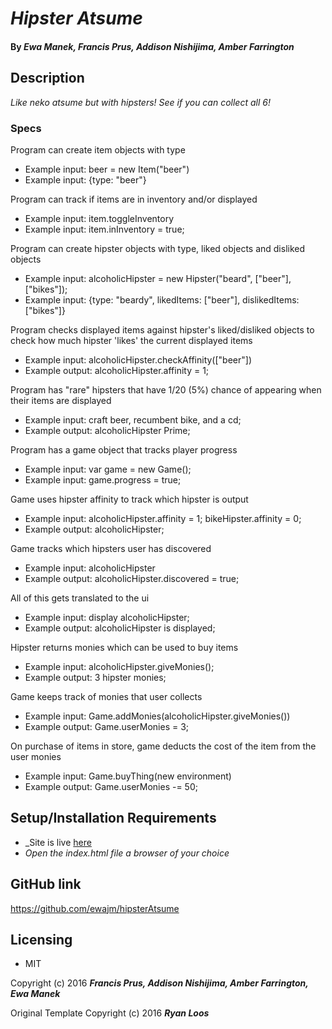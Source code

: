 # _Hipster Atsume_

#### By _Ewa Manek, Francis Prus, Addison Nishijima, Amber Farrington_

## Description

_Like neko atsume but with hipsters! See if you can collect all 6!_

### Specs

Program can create item objects with type
* Example input: beer = new Item("beer")
* Example input: {type: "beer"}

Program can track if items are in inventory and/or displayed
* Example input: item.toggleInventory
* Example input: item.inInventory = true;

Program can create hipster objects with type, liked objects and disliked objects
* Example input: alcoholicHipster = new Hipster("beard", ["beer"], ["bikes"]);
* Example input: {type: "beardy", likedItems: ["beer"], dislikedItems: ["bikes"]}

Program checks displayed items against hipster's liked/disliked objects to check how much hipster 'likes' the current displayed items
* Example input: alcoholicHipster.checkAffinity(["beer"])
* Example output: alcoholicHipster.affinity = 1;

Program has "rare" hipsters that have 1/20 (5%) chance of appearing when their items are displayed
* Example input: craft beer, recumbent bike, and a cd;
* Example output: alcoholicHipster Prime;

Program has a game object that tracks player progress
* Example input: var game = new Game();
* Example input: game.progress = true;

Game uses hipster affinity to track which hipster is output
* Example input: alcoholicHipster.affinity = 1; bikeHipster.affinity = 0;
* Example output: alcoholicHipster;

Game tracks which hipsters user has discovered
* Example input: alcoholicHipster
* Example output: alcoholicHipster.discovered = true;

All of this gets translated to the ui
* Example input: display alcoholicHipster;
* Example output: alcoholicHipster is displayed;

Hipster returns monies which can be used to buy items
* Example input: alcoholicHipster.giveMonies();
* Example output: 3 hipster monies;

Game keeps track of monies that user collects
* Example input: Game.addMonies(alcoholicHipster.giveMonies())
* Example output: Game.userMonies = 3;

On purchase of items in store, game deducts the cost of the item from the user monies
* Example input: Game.buyThing(new environment)
* Example output: Game.userMonies -= 50;

## Setup/Installation Requirements

* _Site is live [here](https://ewajm.github.io/hipsterAtsume)
* _Open the index.html file a browser of your choice_

## GitHub link

https://github.com/ewajm/hipsterAtsume

## Licensing

* MIT

Copyright (c) 2016 **_Francis Prus, Addison Nishijima, Amber Farrington, Ewa Manek_**

Original Template Copyright (c) 2016 **_Ryan Loos_**
